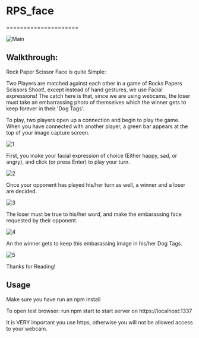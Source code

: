 # RPS_face
=====================

![Main](http://i.imgur.com/RJSs8Xm.png)

## Walkthrough:

Rock Paper Scissor Face is quite Simple:

Two Players are matched against each other in a game of Rocks Papers Scissors Shoot!, except instead of hand gestures, we use Facial expressions! The catch here is that, since we are using webcams, the loser must take an embarrassing photo of themselves which the winner gets to keep forever in their 'Dog Tags'.


To play, two players open up a connection and begin to play the game. When you have connected with another player, a green bar appears at the top of your image capture screen.

![1](http://i.imgur.com/xHU85Z2.png)

First, you make your facial expression of choice (Either happy, sad, or angry), and click (or press Enter) to play your turn.

![2](http://i.imgur.com/GcqwApB.png)

Once your opponent has played his/her turn as well, a winner and a loser are decided.

![3](http://i.imgur.com/sRVyRTH.png)

The loser must be true to his/her word, and make the embarassing face requested by their opponent.

![4](http://i.imgur.com/atpYsrx.png)

An the winner gets to keep this embarassing image in his/her Dog Tags.

![5](http://i.imgur.com/X1w32nI.png)

Thanks for Reading!

## Usage

Make sure you have run an npm install

To open test browser:
run npm start to start server on https://localhost:1337

It is VERY important you use https, otherwise you will not be allowed access to your webcam.


